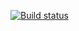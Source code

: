 [![Build status](https://ci.appveyor.com/api/projects/status/trrh1du0p8oi5aiu?svg=true)](https://ci.appveyor.com/project/Iogout/beaker-dat-x86)

